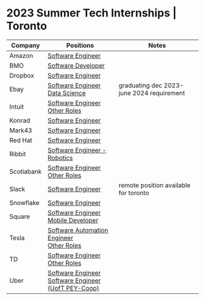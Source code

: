 # 2023 Summer Tech Internships | Toronto
| Company | Positions | Notes |
| --- | --- | --- |
| Amazon | [Software Engineer](https://www.amazon.jobs/en/jobs/2114265/software-development-engineer-intern-2023-canada)
| BMO | [Software Developer ](https://bmo.wd3.myworkdayjobs.com/en-US/Privileged/job/Toronto-ON-CAN/Software-Developer--Summer-2023--Co-op-Internship----4-months_R220031108)
| Dropbox | [Software Engineer](https://jobs.dropbox.com/listing/4380645)
| Ebay | [Software Engineer](https://app.ripplematch.com/job/ebay/2b9fc4a1/) </br> [Data Science](https://app.ripplematch.com/job/ebay/ce4506c5/) | graduating dec 2023-june 2024 requirement |
| Intuit | [Software Engineer](http://jobs.intuit.com/job/toronto/software-developer-co-op/27595/35936209984) </br> [Other Roles](https://jobs.intuit.com/search-jobs/Toronto%2C%20Canada/27595/4/6251999-6093943-6167865/43x70011/-79x4163/50/2)
| Konrad | [Software Engineer](https://boards.greenhouse.io/konradgroup/jobs/5268040003)
| Mark43 | [Software Engineer](https://mark43.com/list-job/?gh_jid=4726017)
| Red Hat | [Software Engineer](https://us-redhat.icims.com/jobs/97300/software-engineering-internship/job)
| Ribbit | [Software Engineer - Robotics](https://flyribbit.applytojobs.ca/engineering/14771)
| Scotiabank | [Software Engineer](https://jobs.scotiabank.com/job/Toronto-Velocity-Software-Engineer-InternshipCo-Op-Summer-2023-ON/565956517/) </br> [Other Roles](https://jobs.scotiabank.com/search/?createNewAlert=false&q=velocity&locationsearch=Toronto%2C+ON%2C+CA)
| Slack | [Software Engineer](https://salesforce.wd1.myworkdayjobs.com/Slack/job/Canada---Vancouver/XMLNAME-2023-Summer-Intern---Software-Engineer--Slack-_JR158798) | remote position available for toronto 
| Snowflake | [Software Engineer](https://careers.snowflake.com/us/en/job/6399242002/Software-Engineer-Intern-Toronto-Summer-2023)
| Square |[Software Engineer](https://www.smartrecruiters.com/Square/743999871611051) </br> [Mobile Developer](https://www.smartrecruiters.com/Square/743999871612231)
| Tesla | [Software Automation Engineer](https://www.tesla.com/en_CA/careers/search/job/tesla-toronto-controls-software-automation-engineering-internship-co-op-summer-2023-159049) </br> [Other Roles](https://www.tesla.com/en_CA/careers/search/?query=Internship&site=CA)
| TD | [Software Engineer](https://jobs.td.com/en-CA/jobs/16991994/software-engineer-intern-co-op-toronto-ca/) </br> [Other Roles](https://jobs.td.com/en-CA/job-search-results/?sub_category=Internship%2FCo-Op%20and%20Summer%20Opportunities&location=Toronto%2C%20ON%2C%20Canada&latitude=43.653226&longitude=-79.3831843&radius=25)
| Uber | [Software Engineer](https://university-uber.icims.com/jobs/116847/2023-software-engineer-internship/job) </br>  [Software Engineer (UofT PEY-Coop)](https://university-uber.icims.com/jobs/118086/2023-software-engineer-intern%2c-pey-co-op/job) 


